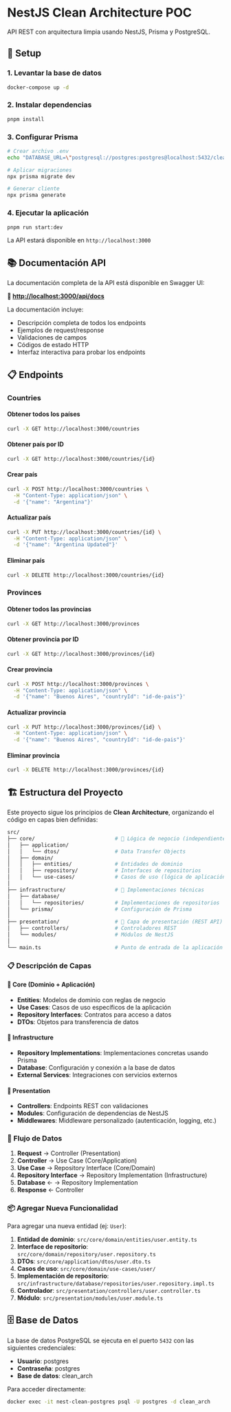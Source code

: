 # NestJS Clean Architecture POC

API REST con arquitectura limpia usando NestJS, Prisma y PostgreSQL.

## 🚀 Setup

### 1. Levantar la base de datos

```bash
docker-compose up -d
```

### 2. Instalar dependencias

```bash
pnpm install
```

### 3. Configurar Prisma

```bash
# Crear archivo .env
echo "DATABASE_URL=\"postgresql://postgres:postgres@localhost:5432/clean_arch\"" > .env

# Aplicar migraciones
npx prisma migrate dev

# Generar cliente
npx prisma generate
```

### 4. Ejecutar la aplicación

```bash
pnpm run start:dev
```

La API estará disponible en `http://localhost:3000`

## 📚 Documentación API

La documentación completa de la API está disponible en Swagger UI:

**🔗 [http://localhost:3000/api/docs](http://localhost:3000/api/docs)**

La documentación incluye:

- Descripción completa de todos los endpoints
- Ejemplos de request/response
- Validaciones de campos
- Códigos de estado HTTP
- Interfaz interactiva para probar los endpoints

## 📋 Endpoints

### Countries

#### Obtener todos los países

```bash
curl -X GET http://localhost:3000/countries
```

#### Obtener país por ID

```bash
curl -X GET http://localhost:3000/countries/{id}
```

#### Crear país

```bash
curl -X POST http://localhost:3000/countries \
  -H "Content-Type: application/json" \
  -d '{"name": "Argentina"}'
```

#### Actualizar país

```bash
curl -X PUT http://localhost:3000/countries/{id} \
  -H "Content-Type: application/json" \
  -d '{"name": "Argentina Updated"}'
```

#### Eliminar país

```bash
curl -X DELETE http://localhost:3000/countries/{id}
```

### Provinces

#### Obtener todos las provincias

```bash
curl -X GET http://localhost:3000/provinces
```

#### Obtener provincia por ID

```bash
curl -X GET http://localhost:3000/provinces/{id}
```

#### Crear provincia

```bash
curl -X POST http://localhost:3000/provinces \
  -H "Content-Type: application/json" \
  -d '{"name": "Buenos Aires", "countryId": "id-de-pais"}'
```

#### Actualizar provincia

```bash
curl -X PUT http://localhost:3000/provinces/{id} \
  -H "Content-Type: application/json" \
  -d '{"name": "Buenos Aires", "countryId": "id-de-pais"}'
```

#### Eliminar provincia

```bash
curl -X DELETE http://localhost:3000/provinces/{id}
```

## 🏗️ Estructura del Proyecto

Este proyecto sigue los principios de **Clean Architecture**, organizando el código en capas bien definidas:

```bash
src/
├── core/                          # 🧠 Lógica de negocio (independiente de frameworks)
│   ├── application/
│   │   └── dtos/                  # Data Transfer Objects
│   ├── domain/
│   │   ├── entities/              # Entidades de dominio
│   │   ├── repository/            # Interfaces de repositorios
│   │   └── use-cases/             # Casos de uso (lógica de aplicación)
│   
├── infrastructure/                # 🔧 Implementaciones técnicas
│   ├── database/
│   │   └── repositories/          # Implementaciones de repositorios
│   └── prisma/                    # Configuración de Prisma
│   
├── presentation/                  # 🎨 Capa de presentación (REST API)
│   ├── controllers/               # Controladores REST
│   └── modules/                   # Módulos de NestJS
│   
└── main.ts                        # Punto de entrada de la aplicación
```

### 📋 Descripción de Capas

#### 🧠 Core (Dominio + Aplicación)

- **Entities**: Modelos de dominio con reglas de negocio
- **Use Cases**: Casos de uso específicos de la aplicación
- **Repository Interfaces**: Contratos para acceso a datos
- **DTOs**: Objetos para transferencia de datos

#### 🔧 Infrastructure

- **Repository Implementations**: Implementaciones concretas usando Prisma
- **Database**: Configuración y conexión a la base de datos
- **External Services**: Integraciones con servicios externos

#### 🎨 Presentation

- **Controllers**: Endpoints REST con validaciones
- **Modules**: Configuración de dependencias de NestJS
- **Middlewares**: Middleware personalizado (autenticación, logging, etc.)

### 🔄 Flujo de Datos

1. **Request** → Controller (Presentation)
2. **Controller** → Use Case (Core/Application)
3. **Use Case** → Repository Interface (Core/Domain)
4. **Repository Interface** → Repository Implementation (Infrastructure)
5. **Database** ← → Repository Implementation
6. **Response** ← Controller

### 📦 Agregar Nueva Funcionalidad

Para agregar una nueva entidad (ej: `User`):

1. **Entidad de dominio**: `src/core/domain/entities/user.entity.ts`
2. **Interface de repositorio**: `src/core/domain/repository/user.repository.ts`
3. **DTOs**: `src/core/application/dtos/user.dto.ts`
4. **Casos de uso**: `src/core/domain/use-cases/user/`
5. **Implementación de repositorio**: `src/infrastructure/database/repositories/user.repository.impl.ts`
6. **Controlador**: `src/presentation/controllers/user.controller.ts`
7. **Módulo**: `src/presentation/modules/user.module.ts`

## 🗄️ Base de Datos

La base de datos PostgreSQL se ejecuta en el puerto `5432` con las siguientes credenciales:

- **Usuario**: postgres
- **Contraseña**: postgres
- **Base de datos**: clean_arch

Para acceder directamente:

```bash
docker exec -it nest-clean-postgres psql -U postgres -d clean_arch
```
